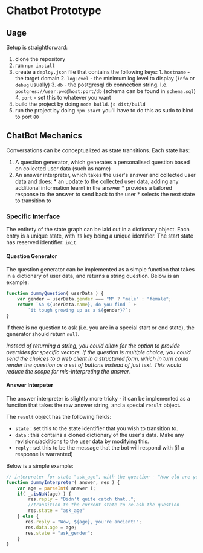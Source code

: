 Chatbot Prototype
=============

## Uage

Setup is straightforward:

  1. clone the repository
  2. run `npm install`
  3. create a `deploy.json` file that contains the following keys:
    1. `hostname` - the target domain
    2. `logLevel` - the minimum log level to display (`info` or `debug` usually)
    3. `db` - the postgresql db connection string. I.e. `postgres://user:pwd@host:port/db` (schema can be found in `schema.sql`)
    4. `port` - set this to whatever you want
  4. build the project by doing `node build.js dist/build`
  5. run the project by doing `npm start` you'll have to do this as sudo to bind to port `80`

## ChatBot Mechanics

Conversations can be conceptualized as state transitions. Each state has:

  1. A question generator, which generates a personalised question based on collected user data (such as name)
  2. An answer interpreter, which takes the user's answer and collected user data and does:
    * an update to the collected user data, adding any additional information learnt in the answer
    * provides a tailored response to the answer to send back to the user
    * selects the next state to transition to

### Specific Interface

The entirety of the state graph can be laid out in a dictionary object. Each entry is a unique state, with its key being a unique identifier. The start state has reserved identifier: `init`.

#### Question Generator

The question generator can be implemented as a simple function that takes in a dictionary of user data, and returns a string question. Below is an example:

```javascript
function dummyQuestion( userData ) {
    var gender = userData.gender === "M" ? "male" : "female";
    return `So ${userData.name}, do you find ` +
        `it tough growing up as a ${gender}?`;
}
```

If there is no question to ask (i.e. you are in a special start or end state), the generator should return `null`.

*Instead of returning a string, you could allow for the option to provide overrides for specific vectors. If the question is multiple choice,
you could send the choices to a web client in a structured form, which in turn could render the question as a set of buttons instead of just text. 
This would reduce the scope for mis-interpreting the answer.*

#### Answer Interpeter

The answer interpreter is slightly more tricky - it can be implemented as a function that takes the raw answer string, and a special `result` object.

The `result` object has the following fields:

  * `state` : set this to the state identifier that you wish to transition to.
  * `data` : this contains a cloned dictionary of the user's data. Make any revisions/additions to the user data by modifying this.
  * `reply` : set this to be the message that the bot will respond with (if a response is warranted)

Below is a simple example:

```javascript
// interpreter for state "ask_age", with the question - "How old are you?"
function dummyInterpreter( answer, res ) {
    var age = parseInt( answer ); 
    if( _.isNaN(age) ) {
        res.reply = "Didn't quite catch that..";
        //transition to the current state to re-ask the question
        res.state = "ask_age" 
    } else {
       res.reply = "Wow, ${age}, you're ancient!"; 
       res.data.age = age;
       res.state = "ask_gender";
    }
}
```
